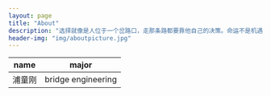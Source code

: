 ```yaml
---
layout: page
title: "About"
description: "选择就像是人位于一个岔路口，走那条路都要靠他自己的决策。命运不是机遇，而是选择。 " 
header-img: "img/aboutpicture.jpg"
---
```


name | major
----- | ------
浦童刚 | bridge engineering





